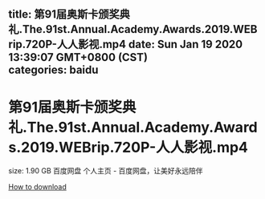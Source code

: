 
title: 第91届奥斯卡颁奖典礼.The.91st.Annual.Academy.Awards.2019.WEBrip.720P-人人影视.mp4
date: Sun Jan 19 2020 13:39:07 GMT+0800 (CST)    
categories: baidu
---

# 第91届奥斯卡颁奖典礼.The.91st.Annual.Academy.Awards.2019.WEBrip.720P-人人影视.mp4
size: 1.90 GB
 百度网盘 个人主页 - 百度网盘，让美好永远陪伴
 

[How to download](https://bpcam.bemobtrk.com/go/2ceec3aa-1ca2-46d6-b9ff-aaa5c184517c?jno=5209)